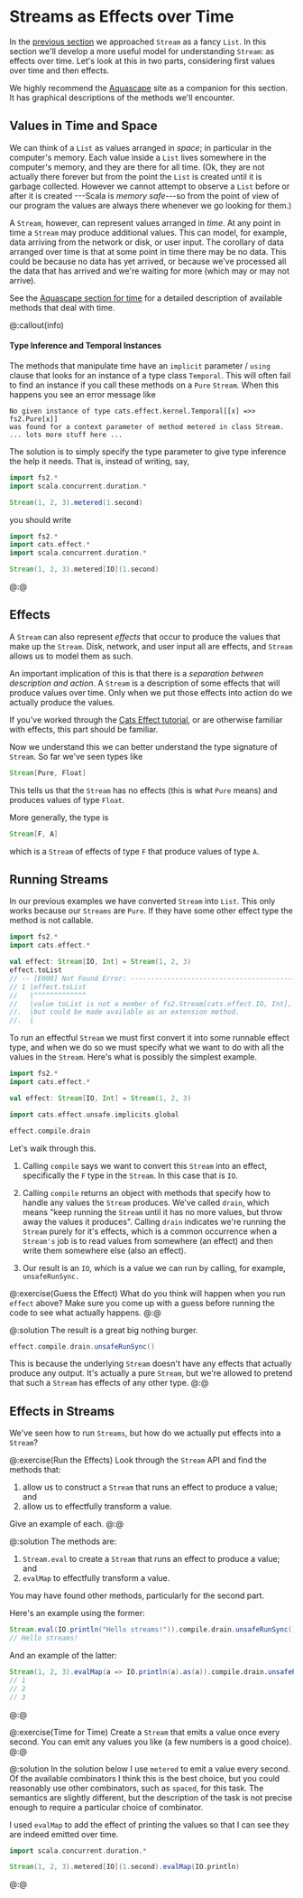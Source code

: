 # Streams as Effects over Time

In the [previous section](list.md) we approached `Stream` as a fancy `List`. 
In this section we'll develop a more useful model for understanding `Stream`: as effects over time. 
Let's look at this in two parts, considering first values over time and then effects.

We highly recommend the [Aquascape][aquascape] site as a companion for this section.
It has graphical descriptions of the methods we'll encounter.


## Values in Time and Space

We can think of a `List` as values arranged in *space*; in particular in the computer's memory.
Each value inside a `List` lives somewhere in the computer's memory, and they are there for all time. (Ok, they are not actually there forever but from the point the `List` is created until it is garbage collected. However we cannot attempt to observe a `List` before or after it is created ---Scala is *memory safe*---so from the point of view of our program the values are always there whenever we go looking for them.)

A `Stream`, however, can represent values arranged in *time*. At any point in time a `Stream` may produce additional values. This can model, for example, data arriving from the network or disk, or user input. The corollary of data arranged over time is that at some point in time there may be no data. This could be because no data has yet arrived, or because we've processed all the data that has arrived and we're waiting for more (which may or may not arrive).

See the [Aquascape section for time][aquascape-time] for a detailed description of available methods that deal with time.

@:callout(info)

#### Type Inference and Temporal Instances

The methods that manipulate time have an `implicit` parameter / `using` clause that looks for an instance of a type class `Temporal`. This will often fail to find an instance if you call these methods on a `Pure` `Stream`. When this happens you see an error message like

```
No given instance of type cats.effect.kernel.Temporal[[x] =>> fs2.Pure[x]] 
was found for a context parameter of method metered in class Stream.
... lots more stuff here ...
```
The solution is to simply specify the type parameter to give type inference the help it needs. That is, instead of writing, say,

```scala
import fs2.*
import scala.concurrent.duration.*

Stream(1, 2, 3).metered(1.second)
```

you should write

```scala mdoc:silent
import fs2.*
import cats.effect.*
import scala.concurrent.duration.*

Stream(1, 2, 3).metered[IO](1.second)
```
@:@

## Effects

A `Stream` can also represent *effects* that occur to produce the values that make up the `Stream`. Disk, network, and user input all are effects, and `Stream` allows us to model them as such.

An important implication of this is that there is a *separation between description and action*. A `Stream` is a description of some effects that will produce values over time. Only when we put those effects into action do we actually produce the values. 

If you've worked through the [Cats Effect tutorial][cats-effect-tutorial], or are otherwise familiar with effects, this part should be familiar.

Now we understand this we can better understand the type signature of `Stream`. So far we've seen types like

```scala
Stream[Pure, Float]
```

This tells us that the `Stream` has no effects (this is what `Pure` means) and produces values of type `Float`.

More generally, the type is

```scala
Stream[F, A]
```

which is a `Stream` of effects of type `F` that produce values of type `A`.


## Running Streams

In our previous examples we have converted `Stream` into `List`. This only works because our `Streams` are `Pure`. If they have some other effect type the method is not callable.

```scala
import fs2.*
import cats.effect.*

val effect: Stream[IO, Int] = Stream(1, 2, 3)
effect.toList
// -- [E008] Not Found Error: -----------------------------------------------------
// 1 |effect.toList
//   |^^^^^^^^^^^^^
//   |value toList is not a member of fs2.Stream[cats.effect.IO, Int], 
//.  |but could be made available as an extension method.
//.  |
```

To run an effectful `Stream` we must first convert it into some runnable effect type, and when we do so we must specify what we want to do with all the values in the `Stream`. Here's what is possibly the simplest example.

```scala mdoc:invisible
import fs2.*
import cats.effect.*

val effect: Stream[IO, Int] = Stream(1, 2, 3)
```
```scala
import cats.effect.unsafe.implicits.global

effect.compile.drain
```

Let's walk through this.

1. Calling `compile` says we want to convert this `Stream` into an effect, specifically the `F` type in the `Stream`. In this case that is `IO`.

2. Calling `compile` returns an object with methods that specify how to handle any values the `Stream` produces. We've called `drain`, which means "keep running the `Stream` until it has no more values, but throw away the values it produces". Calling `drain` indicates we're running the `Stream` purely for it's effects, which is a common occurrence when a `Stream's` job is to read values from somewhere (an effect) and then write them somewhere else (also an effect).

3. Our result is an `IO`, which is a value we can run by calling, for example, `unsafeRunSync.`


@:exercise(Guess the Effect)
What do you think will happen when you run `effect` above? Make sure you come up with a guess before running the code to see what actually happens.
@:@

@:solution
The result is a great big nothing burger.

```scala
effect.compile.drain.unsafeRunSync()
```

This is because the underlying `Stream` doesn't have any effects that actually produce any output. It's actually a pure `Stream`, but we're allowed to pretend that such a `Stream` has effects of any other type.
@:@


## Effects in Streams

We've seen how to run `Streams`, but how do we actually put effects into a `Stream`?

@:exercise(Run the Effects)
Look through the `Stream` API and find the methods that:

1. allow us to construct a `Stream` that runs an effect to produce a value; and
2. allow us to effectfully transform a value.

Give an example of each.
@:@

@:solution
The methods are:

1. `Stream.eval` to create a `Stream` that runs an effect to produce a value; and
2. `evalMap` to effectfully transform a value.

You may have found other methods, particularly for the second part.

Here's an example using the former:

```scala
Stream.eval(IO.println("Hello streams!")).compile.drain.unsafeRunSync()
// Hello streams!
```

And an example of the latter:

```scala
Stream(1, 2, 3).evalMap(a => IO.println(a).as(a)).compile.drain.unsafeRunSync()
// 1
// 2
// 3
```
@:@


@:exercise(Time for Time)
Create a `Stream` that emits a value once every second. You can emit any values you like (a few numbers is a good choice).
@:@

@:solution
In the solution below I use `metered` to emit a value every second. Of the available combinators I think this is the best choice, but you could reasonably use other combinators, such as `spaced`, for this task. The semantics are slightly different, but the description of the task is not precise enough to require a particular choice of combinator. 

I used `evalMap` to add the effect of printing the values so that I can see they are indeed emitted over time.

```scala mdoc:silent
import scala.concurrent.duration.*

Stream(1, 2, 3).metered[IO](1.second).evalMap(IO.println)
```
@:@

[cats-effect-tutorial]: https://creativescala.org/cats-effect-tutorial
[aquascape]: https://zainab-ali.github.io/aquascape/
[aquascape-time]: https://zainab-ali.github.io/aquascape/reference/time.html
